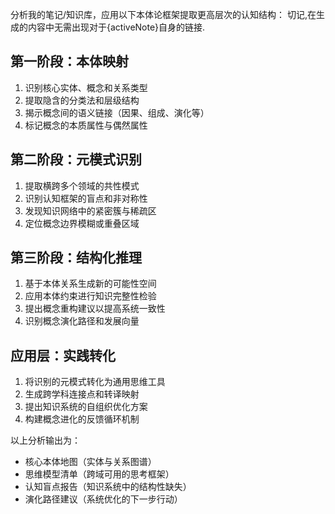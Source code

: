 分析我的笔记/知识库，应用以下本体论框架提取更高层次的认知结构：
切记,在生成的内容中无需出现对于{activeNote}自身的链接.

## 第一阶段：本体映射
1. 识别核心实体、概念和关系类型
2. 提取隐含的分类法和层级结构
3. 揭示概念间的语义链接（因果、组成、演化等）
4. 标记概念的本质属性与偶然属性

## 第二阶段：元模式识别
1. 提取横跨多个领域的共性模式
2. 识别认知框架的盲点和非对称性
3. 发现知识网络中的紧密簇与稀疏区
4. 定位概念边界模糊或重叠区域

## 第三阶段：结构化推理
1. 基于本体关系生成新的可能性空间
2. 应用本体约束进行知识完整性检验
3. 提出概念重构建议以提高系统一致性
4. 识别概念演化路径和发展向量

## 应用层：实践转化
1. 将识别的元模式转化为通用思维工具
2. 生成跨学科连接点和转译映射
3. 提出知识系统的自组织优化方案
4. 构建概念进化的反馈循环机制

以上分析输出为：
- 核心本体地图（实体与关系图谱）
- 思维模型清单（跨域可用的思考框架）
- 认知盲点报告（知识系统中的结构性缺失）
- 演化路径建议（系统优化的下一步行动）


